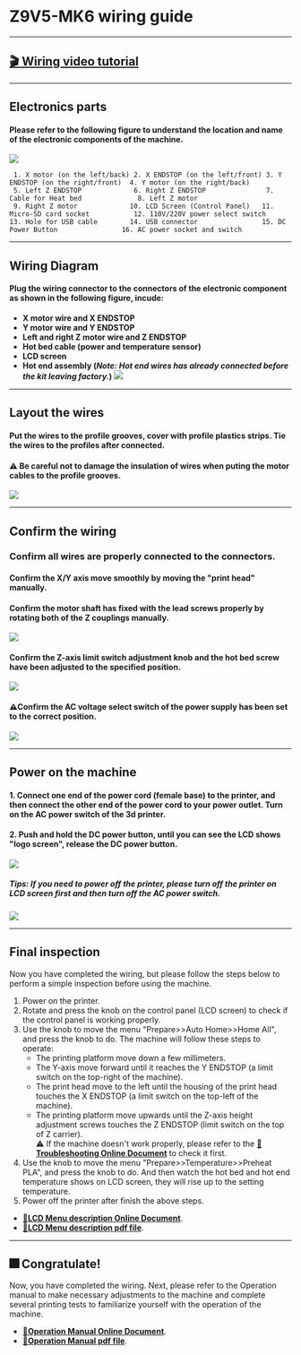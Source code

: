 # Z9V5-MK6 wiring guide

-----
## [:clapper: Wiring video tutorial](https://youtu.be/tQQNLDOpdQU)

-----
## Electronics parts
#### Please refer to the following figure to understand the location and name of the electronic components of the machine.
![](./Wiring/1.jpg)
>
     1. X motor (on the left/back) 2. X ENDSTOP (on the left/front) 3. Y ENDSTOP (on the right/front)  4. Y motor (on the right/back)
     5. Left Z ENDSTOP             6. Right Z ENDSTOP               7. Cable for Heat bed              8. Left Z motor                       
     9. Right Z motor             10. LCD Screen (Control Panel)   11. Micro-SD card socket           12. 110V/220V power select switch
    13. Hole for USB cable        14. USB connector                15. DC Power Button                16. AC power socket and switch

-----
## Wiring Diagram
#### Plug the wiring connector to the connectors of the electronic component as shown in the following figure, incude:
- **X motor wire and X ENDSTOP**
- **Y motor wire and Y ENDSTOP**
- **Left and right Z motor wire and Z ENDSTOP**
- **Hot bed cable (power and temperature sensor)**
- **LCD screen**
- **Hot end assembly (*Note: Hot end wires has already connected before the kit leaving factory.*)**
![](./Wiring/2.jpg)

-----
## Layout the wires
#### Put the wires to the profile grooves, cover with profile plastics strips. Tie the wires to the profiles after connected.
#### :warning: Be careful not to damage the insulation of wires when puting the motor cables to the profile grooves.
![](./Wiring/3.jpg)

-----
## Confirm the wiring
### Confirm all wires are properly connected to the connectors.
#### Confirm the X/Y axis move smoothly by moving the "print head" manually.
#### Confirm the motor shaft has fixed with the lead screws properly by rotating both of the Z couplings manually.
![](./Wiring/4.jpg)
#### Confirm the Z-axis limit switch adjustment knob and the hot bed screw have been adjusted to the specified position.
![](./Wiring/5.jpg)
#### :warning:Confirm the AC voltage select switch of the power supply has been set to the correct position.
![](./Wiring/6.jpg)

-----
## Power on the machine
#### 1. Connect one end of the power cord (female base) to the printer, and then connect the other end of the power cord to your power outlet. Turn on the AC power switch of the 3d printer.
#### 2. Push and hold the DC power button, until you can see the LCD shows "logo screen", release the DC power button.
![](./Wiring/7.jpg)
##### Tips: If you need to power off the printer, please turn off the printer on LCD screen first and then turn off the AC power switch.
![](./Wiring/8.jpg)

-----
## Final inspection 
Now you have completed the wiring, but please follow the steps below to perform a simple inspection before using the machine.
1. Power on the printer.
2. Rotate and press the knob on the control panel (LCD screen) to check if the control panel is working properly.
3. Use the knob to move the menu "Prepare>>Auto Home>>Home All", and press the knob to do. The machine will follow these steps to operate:
    - The printing platform move down a few millimeters.
    - The Y-axis move forward until it reaches the Y ENDSTOP (a limit switch on the top-right of the machine).
    - The print head move to the left until the housing of the print head touches the X ENDSTOP (a limit switch on the top-left of the machine).
    - The printing platform move upwards until the Z-axis height adjustment screws touches the Z ENDSTOP (limit switch on the top of Z carrier).        
:warning: If the machine doesn't work properly, please refer to the [**:book:Troubleshooting Online Document**](https://github.com/ZONESTAR3D/Z9/tree/main/Z9V5/Z9V5_FAQ#faq-for-z9v5) to check it first.
4. Use the knob to move the menu "Prepare>>Temperature>>Preheat PLA", and press the knob to do. And then watch the hot bed and hot end temperature shows on LCD screen, they will rise up to the setting temperature.
5. Power off the printer after finish the above steps.
- **[:book:LCD Menu description Online Document](https://github.com/ZONESTAR3D/Z9/tree/main/Z9V5/Z9V5-MK6/2.Operation/LCDMENU_Description.md)**.
- **[:blue_book:LCD Menu description pdf file](./2.Operation/LCDMENU_Description.pdf)**.

-----
## :fireworks: Congratulate! 
Now, you have completed the wiring. Next, please refer to the Operation manual to make necessary adjustments to the machine and complete several printing tests to familiarize yourself with the operation of the machine.
- **[:book:Operation Manual Online Document](https://github.com/ZONESTAR3D/Z9/tree/main/Z9V5/Z9V5-MK6/2.Operation/Operation.md)**.
- **[:blue_book:Operation Manual pdf file](./2.Operation/Operation.pdf)**.

